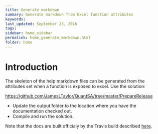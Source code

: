 ```yaml
---
title: Generate markdown
summary: Generate markdown from Excel function attributes
keywords: 
last_updated: September 23, 2016
tags: 
sidebar: home_sidebar
permalink: home_generate_markdown.html
folder: home
---
```


# Introduction

The skeleton of the help markdown files can be generated from the attributes set when a function is exposed to excel.  Use the solution:

<https://github.com/JamesLTaylor/QuantSA/tree/master/PrepareRelease> 

 * Update the output folder to the location where  you have the documentation checked out.
 * Compile and run the solution.

Note that the docs are built officialy by the Travis build described [here](home_builds.html).

